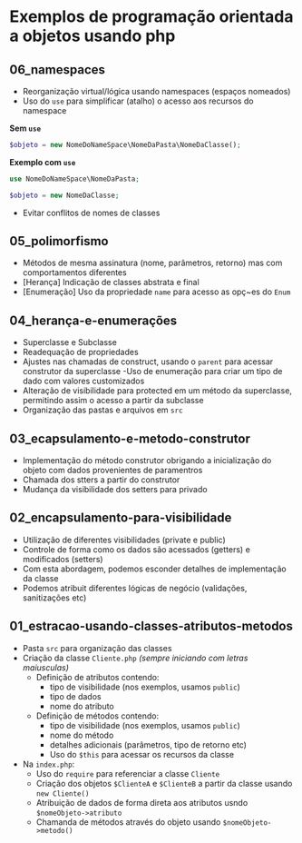 # Exemplos de programação orientada a objetos usando php

## 06_namespaces

- Reorganização virtual/lógica usando namespaces (espaços nomeados)
- Uso do `use` para simplificar (atalho) o acesso aos recursos do namespace

**Sem `use`**

```php
$objeto = new NomeDoNameSpace\NomeDaPasta\NomeDaClasse();
```

**Exemplo com `use`**

```php
use NomeDoNameSpace\NomeDaPasta;

$objeto = new NomeDaClasse;
```

- Evitar conflitos de nomes de classes

## 05_polimorfismo

- Métodos de mesma assinatura (nome, parâmetros, retorno) mas com comportamentos diferentes
- [Herança] Indicação de classes abstrata e final
- [Enumeração] Uso da propriedade `name` para acesso as opç~es do `Enum` 

## 04_herança-e-enumerações

- Superclasse e Subclasse
- Readequação de propriedades
- Ajustes nas chamadas de construct, usando o `parent` para acessar construtor da superclasse
-Uso de enumeração para criar um tipo de dado com valores customizados
- Alteração de visibilidade para protected em um método da superclasse, permitindo assim o acesso a partir da subclasse
- Organização das pastas e arquivos em `src`

## 03_ecapsulamento-e-metodo-construtor

- Implementação do método construtor obrigando a inicialização do objeto com dados provenientes de paramentros
- Chamada dos stters a partir do construtor
- Mudança da visibilidade dos setters para privado

## 02_encapsulamento-para-visibilidade

- Utilização de diferentes visibilidades (private e public)
- Controle de forma como os dados são acessados (getters) e modificados (setters)
- Com esta abordagem, podemos esconder detalhes de implementação da classe
- Podemos atribuit diferentes lógicas de negócio (validações, sanitizações etc)

## 01_estracao-usando-classes-atributos-metodos

- Pasta `src` para organização das classes
- Criação da classe `Cliente.php` *(sempre iniciando com letras maiusculas)*
    - Definição de atributos contendo:
        - tipo de visibilidade (nos exemplos, usamos `public`)
        - tipo de dados
        - nome do atributo
    - Definição de métodos contendo:
        - tipo de visibilidade (nos exemplos, usamos `public`)
        - nome do método
        - detalhes adicionais (parâmetros, tipo de retorno etc)
        - Uso do `$this` para acessar os recursos da classe
- Na `index.php`:
    - Uso do `require` para referenciar a classe `Cliente`
    - Criação dos objetos `$ClienteA` e `$ClienteB` a partir da classe usando `new Cliente()`
    - Atribuição de dados de forma direta aos atributos usndo `$nomeObjeto->atributo`
    - Chamanda de métodos através do objeto usando `$nomeObjeto->metodo()`